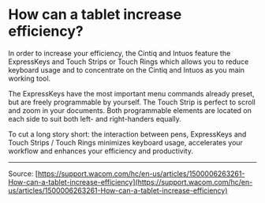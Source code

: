 # How can a tablet increase efficiency?

In order to increase your efficiency, the Cintiq and Intuos feature the ExpressKeys and Touch Strips or Touch Rings which allows you to reduce keyboard usage and to concentrate on the Cintiq and Intuos as you main working tool.

The ExpressKeys have the most important menu commands already preset, but are freely programmable by yourself.
The Touch Strip is perfect to scroll and zoom in your documents.
Both programmable elements are located on each side to suit both left- and right-handers equally.



To cut a long story short: the interaction between pens, ExpressKeys and Touch Strips / Touch Rings minimizes keyboard usage, accelerates your workflow and enhances your efficiency and productivity.

---
Source: [https://support.wacom.com/hc/en-us/articles/1500006263261-How-can-a-tablet-increase-efficiency](https://support.wacom.com/hc/en-us/articles/1500006263261-How-can-a-tablet-increase-efficiency)
